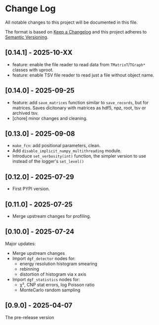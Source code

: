 
# Change Log

All notable changes to this project will be documented in this file.
 
The format is based on [Keep a Changelog](http://keepachangelog.com/)
and this project adheres to [Semantic Versioning](http://semver.org/).

## [0.14.1] - 2025-10-XX

- feature: enable the file reader to read data from `TMatrixT`/`TGraph*` classes with uproot.
- feature: enable TSV file reader to read just a file without object name.

## [0.14.0] - 2025-09-25

- feature: add `save_matrices` function similar to `save_records`, but for matrices. Saves dicitonary
    with matrices as hdf5, npz, root, tsv or archived tsv.
- [chore] minor changes and cleaning.

## [0.13.0] - 2025-09-08

- `make_fcn`: add positional parameters, clean.
- Add `disable_implicit_numpy_multithreading` module.
- Introduce `set_verbosity(int)` function, the simpler version to use instead of the logger's `set_level()`

## [0.12.0] - 2025-07-29

- First PYPI version.

## [0.11.0] - 2025-07-25

- Merge upstream changes for profiling.

## [0.10.0] - 2025-07-24
  
Major updates:
- Merge upstream changes
- Import `dgf_detector` nodes for:
    * energy resolution histogram smearing
    * rebinning
    * distortion of histogram via x axis
- Import `dgf_statistics` nodes for:
    * χ², CNP stat errors, log Poisson ratio
    * MonteCarlo random sampling
 
## [0.9.0] - 2025-04-07
  
The pre-release version
